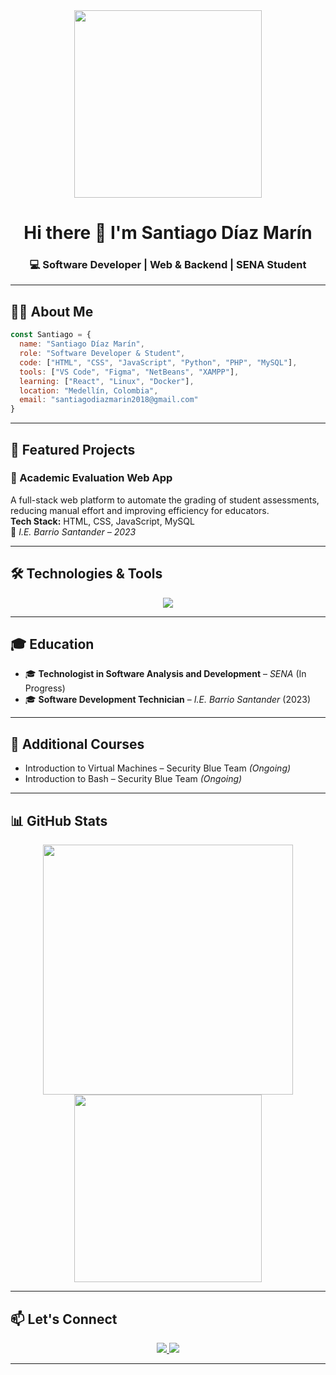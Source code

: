 <div align="center">
  <img src="https://media.giphy.com/media/3ohzdYJK1wAdPWVk88/giphy.gif" width="300"/>
  <h1>Hi there 👋 I'm <strong>Santiago Díaz Marín</strong></h1>
  <h3>💻 Software Developer | Web & Backend | SENA Student</h3>
</div>

---

## 👨‍💻 About Me

```js
const Santiago = {
  name: "Santiago Díaz Marín",
  role: "Software Developer & Student",
  code: ["HTML", "CSS", "JavaScript", "Python", "PHP", "MySQL"],
  tools: ["VS Code", "Figma", "NetBeans", "XAMPP"],
  learning: ["React", "Linux", "Docker"],
  location: "Medellín, Colombia",
  email: "santiagodiazmarin2018@gmail.com"
}
```

---

## 🚀 Featured Projects

### 📘 Academic Evaluation Web App  
A full-stack web platform to automate the grading of student assessments, reducing manual effort and improving efficiency for educators.  
**Tech Stack:** HTML, CSS, JavaScript, MySQL  
📍 *I.E. Barrio Santander – 2023*

---

## 🛠️ Technologies & Tools

<p align="center">
  <img src="https://skillicons.dev/icons?i=html,css,js,python,php,mysql,figma,vscode" />
</p>

---

## 🎓 Education

- 🎓 **Technologist in Software Analysis and Development** – *SENA* (In Progress)  
- 🎓 **Software Development Technician** – *I.E. Barrio Santander* (2023)

---

## 📘 Additional Courses

- Introduction to Virtual Machines – Security Blue Team *(Ongoing)*  
- Introduction to Bash – Security Blue Team *(Ongoing)*

---

## 📊 GitHub Stats

<p align="center">
  <img src="https://github-readme-stats.vercel.app/api?username=SantiagoDiazMarin&show_icons=true&theme=radical" width="400"/>
  <img src="https://github-readme-stats.vercel.app/api/top-langs/?username=SantiagoDiazMarin&layout=compact&theme=radical" width="300"/>
</p>

---

## 📫 Let's Connect

<p align="center">
  <a href="mailto:santiagodiazmarin2018@gmail.com">
    <img src="https://img.shields.io/badge/Gmail-D14836?style=for-the-badge&logo=gmail&logoColor=white" />
  </a>
  <a href="https://www.linkedin.com/in/tu-perfil-linkedin" target="_blank">
    <img src="https://img.shields.io/badge/LinkedIn-blue?style=for-the-badge&logo=linkedin&logoColor=white" />
  </a>
</p>

---
